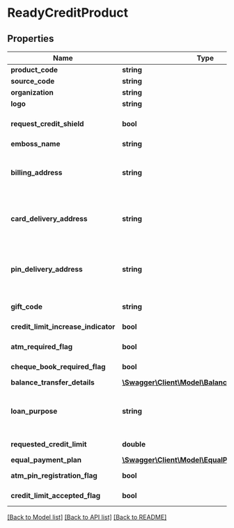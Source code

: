 # ReadyCreditProduct

## Properties
Name | Type | Description | Notes
------------ | ------------- | ------------- | -------------
**product_code** | **string** | A unique code that identifies the product | 
**source_code** | **string** | A source code to identify the product | 
**organization** | **string** | Card issuing organization name | 
**logo** | **string** | Product logo to identify the product | 
**request_credit_shield** | **bool** | Insurance enrolment for outstanding balance on the card. Valid values: true and false | [optional] 
**emboss_name** | **string** | Name to be embossed on card | [optional] 
**billing_address** | **string** | Billing address of applicant. This is a reference data field. Please use /v1/utilities/referenceData/{addressType} resource to get valid value of this field with description. | [optional] 
**card_delivery_address** | **string** | Card delivery address of applicant. This is a reference data field. Please use /v1/utilities/referenceData/{addressType} resource to get valid value of this field with description. | [optional] 
**pin_delivery_address** | **string** | Delivery address  for card pin of applicant. This is a reference data field. Please use /v1/utilities/referenceData/{addressType} resource to get valid value of this field with description. | [optional] 
**gift_code** | **string** | A  unique code that identifies the gift offered along with the product | [optional] 
**credit_limit_increase_indicator** | **bool** | Option for to review the credit limit in the future.Valid values: true and false | [optional] 
**atm_required_flag** | **bool** | Option to get ATM card along with product. Valid values: true and false | [optional] 
**cheque_book_required_flag** | **bool** | Option to get cheque book along with product. Valid values: true and false | [optional] 
**balance_transfer_details** | [**\Swagger\Client\Model\BalanceTransferDetails[]**](BalanceTransferDetails.md) |  | [optional] 
**loan_purpose** | **string** | Purpose of loan. This is a reference data field. Please use /v1/utilities/referenceData/{loanPurpose} resource to get valid value of this field with description. | [optional] 
**requested_credit_limit** | **double** | Credit limit requested by applicant for the product. | [optional] 
**equal_payment_plan** | [**\Swagger\Client\Model\EqualPaymentPlan[]**](EqualPaymentPlan.md) |  | [optional] 
**atm_pin_registration_flag** | **bool** | Flag to indicate if ATM PIN for the card is registered already by customer. | [optional] 
**credit_limit_accepted_flag** | **bool** | Flag to indicate acceptance of customer for the ready credit limit. | [optional] 

[[Back to Model list]](../../README.md#documentation-for-models) [[Back to API list]](../../README.md#documentation-for-api-endpoints) [[Back to README]](../../README.md)

